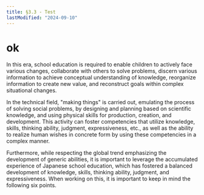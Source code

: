 ```yaml
---
title: §3.3 - Test
lastModified: "2024-09-10"
---
```


# ok

In this era, school education is required to enable children to actively face various changes, collaborate with others to solve problems, discern various information to achieve conceptual understanding of knowledge, reorganize information to create new value, and reconstruct goals within complex situational changes.

In the technical field, "making things" is carried out, emulating the process of solving social problems, by designing and planning based on scientific knowledge, and using physical skills for production, creation, and development. This activity can foster competencies that utilize knowledge, skills, thinking ability, judgment, expressiveness, etc., as well as the ability to realize human wishes in concrete form by using these competencies in a complex manner.

Furthermore, while respecting the global trend emphasizing the development of generic abilities, it is important to leverage the accumulated experience of Japanese school education, which has fostered a balanced development of knowledge, skills, thinking ability, judgment, and expressiveness. When working on this, it is important to keep in mind the following six points.
